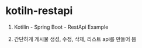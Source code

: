 # kotiln-restapi

1. Kotilin - Spring Boot - RestApi Example

2. 간단하게 게시물 생성, 수정, 삭제, 리스트 api를 만들어 봄
